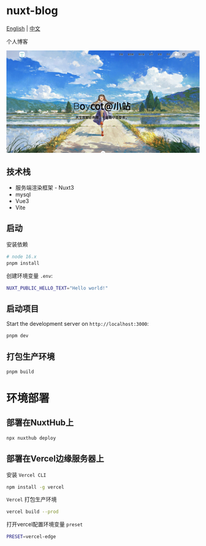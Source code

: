 # nuxt-blog

[English](./README-EN.md) | [中文](./README.md)

个人博客

<a href="https://boycot.top">
<img src="./preview.png" alt="个人博客" />
</a>

## 技术栈

- 服务端渲染框架 - Nuxt3
- mysql
- Vue3
- Vite

## 启动

安装依赖

```bash
# node 16.x
pnpm install
```

创建环境变量 `.env`:

```bash
NUXT_PUBLIC_HELLO_TEXT="Hello world!"
```

## 启动项目

Start the development server on `http://localhost:3000`:

```bash
pnpm dev
```

## 打包生产环境

```bash
pnpm build
```

# 环境部署

## 部署在NuxtHub上

```bash
npx nuxthub deploy
```


## 部署在Vercel边缘服务器上

 安装 `Vercel CLI`
```bash
npm install -g vercel
```

`Vercel` 打包生产环境
```bash
vercel build --prod
```

打开vercel配置环境变量 `preset`
```bash
PRESET=vercel-edge
```

